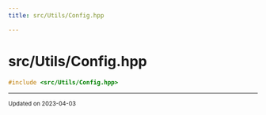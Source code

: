 ```yaml
---
title: src/Utils/Config.hpp

---
```


# src/Utils/Config.hpp




```cpp
#include <src/Utils/Config.hpp>
```






-------------------------------

<sub>Updated on 2023-04-03</sub>
